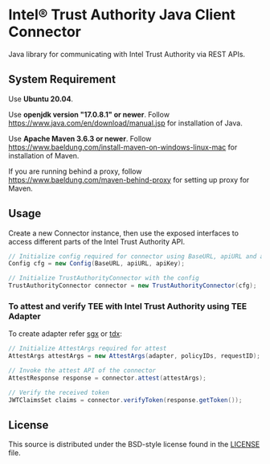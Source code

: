 # Intel® Trust Authority Java Client Connector
Java library for communicating with Intel Trust Authority via REST APIs.

## System Requirement

Use <b>Ubuntu 20.04</b>. 

Use <b>openjdk version "17.0.8.1" or newer</b>. Follow https://www.java.com/en/download/manual.jsp for installation of Java.

Use <b>Apache Maven 3.6.3 or newer</b>. Follow https://www.baeldung.com/install-maven-on-windows-linux-mac for installation of Maven.

If you are running behind a proxy, follow https://www.baeldung.com/maven-behind-proxy for setting up proxy for Maven.

## Usage

Create a new Connector instance, then use the exposed interfaces to
access different parts of the Intel Trust Authority API.

```java
// Initialize config required for connector using BaseURL, apiURL and apiKey
Config cfg = new Config(BaseURL, apiURL, apiKey);

// Initialize TrustAuthorityConnector with the config
TrustAuthorityConnector connector = new TrustAuthorityConnector(cfg);
```

### To attest and verify TEE with Intel Trust Authority using TEE Adapter
To create adapter refer [sgx](../sgx/README.md) or [tdx](../tdx/README.md):

```java
// Initialize AttestArgs required for attest
AttestArgs attestArgs = new AttestArgs(adapter, policyIDs, requestID);

// Invoke the attest API of the connector
AttestResponse response = connector.attest(attestArgs);

// Verify the received token
JWTClaimsSet claims = connector.verifyToken(response.getToken());
```

## License

This source is distributed under the BSD-style license found in the [LICENSE](../LICENSE)
file.
